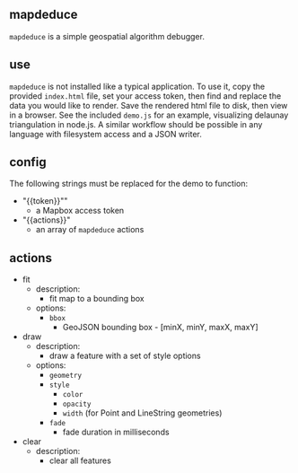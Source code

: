 mapdeduce
---

`mapdeduce` is a simple geospatial algorithm debugger.

## use

`mapdeduce` is not installed like a typical application. To use it, copy the provided `index.html` file, set your access token, then find and replace the data you would like to render. Save the rendered html file to disk, then view in a browser. See the included `demo.js` for an example, visualizing delaunay triangulation in node.js. A similar workflow should be possible in any language with filesystem access and a JSON writer.

## config

The following strings must be replaced for the demo to function:

- "{{token}}""
  - a Mapbox access token
- "{{actions}}"
  - an array of `mapdeduce` actions

## actions

- fit
  - description:
    - fit map to a bounding box
  - options:
    - `bbox`
      - GeoJSON bounding box - [minX, minY, maxX, maxY]
- draw
  - description:
    - draw a feature with a set of style options
  - options:
    - `geometry`
    - `style`
      - `color`
      - `opacity`
      - `width` (for Point and LineString geometries)
    - `fade`
      - fade duration in milliseconds
- clear
  - description:
    - clear all features
